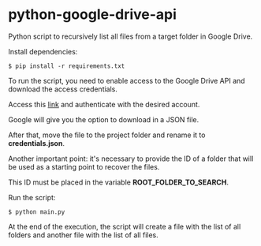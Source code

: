 # python-google-drive-api

Python script to recursively list all files from a target folder in Google Drive.

Install dependencies:

```shell
$ pip install -r requirements.txt
```

To run the script, you need to enable access to the Google Drive API and download the access credentials.

Access this [link](https://console.cloud.google.com/apis/dashboard) and authenticate with the desired account.

Google will give you the option to download in a JSON file. 

After that, move the file to the project folder and rename it to **credentials.json**.

Another important point: it's necessary to provide the ID of a folder that will be used as a starting point to recover the files.

This ID must be placed in the variable **ROOT_FOLDER_TO_SEARCH**.

Run the script:

```shell
$ python main.py
```

At the end of the execution, the script will create a file with the list of all folders and another file with the list of all files.
